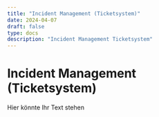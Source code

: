 ```yaml
---
title: "Incident Management (Ticketsystem)"
date: 2024-04-07
draft: false
type: docs
description: "Incident Management Ticketsystem"
---
```


# Incident Management (Ticketsystem)

Hier könnte Ihr Text stehen